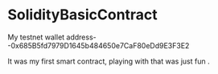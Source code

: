 # SolidityBasicContract

My testnet wallet address--0x685B5fd7979D1645b484650e7CaF80eDd9E3F3E2

It was my first smart contract, playing with that was just fun .

